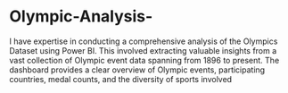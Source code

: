 # Olympic-Analysis-
I have expertise in conducting a comprehensive analysis of the Olympics Dataset using Power BI. This involved extracting valuable insights from a vast collection of Olympic event data spanning from 1896 to present. The dashboard provides a clear overview of Olympic events, participating countries, medal counts, and the diversity of sports involved
